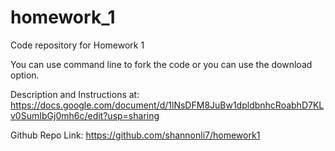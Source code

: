 # homework_1
Code repository for Homework 1

You can use command line to fork the code or you can use the download option.

Description and Instructions at: https://docs.google.com/document/d/1lNsDFM8JuBw1dpldbnhcRoabhD7KLv0SumIbGj0mh6c/edit?usp=sharing

Github Repo Link: https://github.com/shannonli7/homework1
